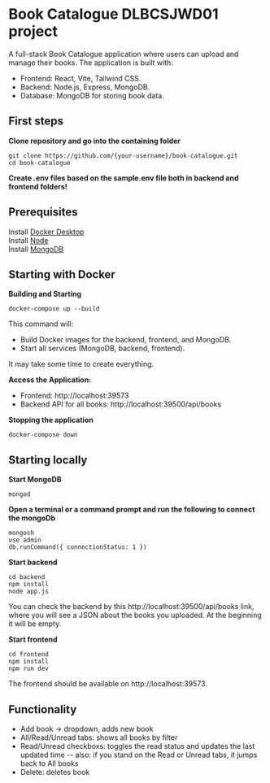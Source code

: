 # Book Catalogue DLBCSJWD01 project

A full-stack Book Catalogue application where users can upload and manage their books. The application is built with:

- Frontend: React, Vite, Tailwind CSS.
- Backend: Node.js, Express, MongoDB.
- Database: MongoDB for storing book data.

## First steps

**Clone repository and go into the containing folder**

```
git clone https://github.com/{your-username}/book-catalogue.git
cd book-catalogue
```

**Create .env files based on the sample.env file both in backend and frontend folders!**

## Prerequisites

Install [Docker Desktop](https://www.docker.com/products/docker-desktop/)</br>
Install [Node](https://nodejs.org/en/download/package-manager)</br>
Install [MongoDB](https://www.mongodb.com/try/download/community)</br>

## Starting with Docker

**Building and Starting**

```
docker-compose up --build
```

This command will:

- Build Docker images for the backend, frontend, and MongoDB.
- Start all services (MongoDB, backend, frontend).

It may take some time to create everything.

**Access the Application:**

- Frontend: http://localhost:39573
- Backend API for all books: http://localhost:39500/api/books

**Stopping the application**

```
docker-compose down
```

## Starting locally

**Start MongoDB**

```
mongod
```

**Open a terminal or a command prompt and run the following to connect the mongoDb**

```
mongosh
use admin
db.runCommand({ connectionStatus: 1 })
```

**Start backend**

```
cd backend
npm install
node app.js
```

You can check the backend by this http://localhost:39500/api/books link, where you will see a JSON about the books you uploaded. At the beginning it will be empty.

**Start frontend**

```
cd frontend
npm install
npm run dev
```

The frontend should be available on http://localhost:39573.

## Functionality

- Add book -> dropdown, adds new book
- All/Read/Unread tabs: shows all books by filter
- Read/Unread checkboxs: toggles the read status and updates the last updated time -- also: if you stand on the Read or Unread tabs, it jumps back to All books
- Delete: deletes book
